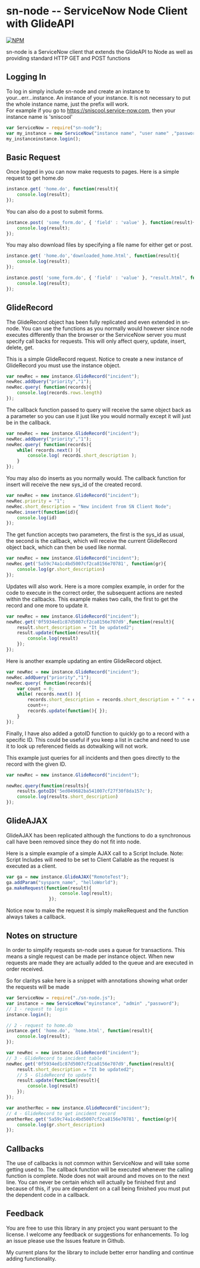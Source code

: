 # sn-node -- ServiceNow Node Client with GlideAPI

[![NPM](https://nodei.co/npm/sn-node.png)](https://nodei.co/npm/sn-node/)

sn-node is a ServiceNow client that extends the GlideAPI to Node as well as providing standard HTTP GET and POST functions

## Logging In

To log in simply include sn-node and create an instance to your...err...instance.  An instance of your instance.
It is not necessary to put the whole instance name, just the prefix will work.  
For example if you go to https://sniscool.service-now.com, then your instance name is 'sniscool'

```javascript
var ServiceNow = require("sn-node");
var my_instance = new ServiceNow("instance name", "user name" ,"password");
my_instanceinstance.login();
```

## Basic Request

Once logged in you can now make requests to pages.  Here is a simple request to get home.do

```javascript
instance.get( 'home.do', function(result){
 	console.log(result);
});
```

You can also do a post to submit forms.

```javascript
instance.post( 'some_form.do', { 'field' : 'value' }, function(result){
 	console.log(result);
});
```

You may also download files by specifying a file name for either get or post.

```javascript
instance.get( 'home.do','downloaded_home.html', function(result){
 	console.log(result);
});

instance.post( 'some_form.do', { 'field' : 'value' }, "result.html", function(result){
 	console.log(result);
});
```

## GlideRecord

The GlideRecord object has been fully replicated and even extended in sn-node.  You can use the functions as you normally would however since node executes differently than the browser or the ServiceNow server you must specify call backs for requests.  This will only affect query, update, insert, delete, get.

This is a simple GlideRecord request.  Notice to create a new instance of GlideRecord you must use the instance object.

```javascript
var newRec = new instance.GlideRecord("incident");
newRec.addQuery("priority","1");
newRec.query( function(records){
	console.log(records.rows.length)
});
```

The callback function passed to query will receive the same object back as a parameter so you can use it just like you would normally except it will just be in the callback.

```javascript
var newRec = new instance.GlideRecord("incident");
newRec.addQuery("priority","1");
newRec.query( function(records){
	while( records.next() ){
		console.log( records.short_description );
	}
});
```

You may also do inserts as you normally would.  The callback function for insert will receive the new sys_id of the created record.

```javascript
var newRec = new instance.GlideRecord("incident");
newRec.priority = "1";
newRec.short_description = "New incident from SN Client Node";
newRec.insert(function(id){
	console.log(id)
});
```

The get function accepts two parameters, the first is the sys_id as usual, the second is the callback, which will receive the current GlideRecord object back, which can then be used like normal.

```javascript
var newRec = new instance.GlideRecord("incident");
newRec.get('5a59c74a1c4bd5007cf2ca8156e70781', function(gr){
	console.log(gr.short_description)
});
```

Updates will also work.  Here is a more complex example, in order for the code to execute in the correct order, the subsequent actions are nested within the callbacks.  This example makes two calls, the first to get the record and one more to update it.

```javascript
var newRec = new instance.GlideRecord("incident");
newRec.get('0f5934ed1c87d5007cf2ca8156e707d9',function(result){
	result.short_description = "It be updated2";
	result.update(function(result){ 
		console.log(result) 
	});
});
```

Here is another example updating an entire GlideRecord object.

```javascript
var newRec = new instance.GlideRecord("incident");
newRec.addQuery("priority","1");
newRec.query( function(records){
	var count = 0;
	while( records.next() ){
		records.short_description = records.short_description + " " + count;
		count++;
		records.update(function(){ });
	}
});
```

Finally, I have also added a gotoID function to quickly go to a record with a specific ID.  This could be useful if you keep a list in cache and need to use it to look up referenced fields as dotwalking will not work. 

This example just queries for all incidents and then goes directly to the record with the given ID.

```javascript
var newRec = new instance.GlideRecord("incident");

newRec.query(function(results){
	results.gotoID('5ed049682ba541007cf27f30f8da157c');
	console.log(results.short_description)
});
```

## GlideAJAX

GlideAJAX has been replicated although the functions to do a synchronous call have been removed since they do not fit into node.

Here is a simple example of a simple AJAX call to a Script Include.  Note: Script Includes will need to be set to Client Callable as the request is executed as a client.

```javascript
var ga = new instance.GlideAJAX("RemoteTest");
ga.addParam("sysparm_name", "helloWorld");
ga.makeRequest(function(result){
					console.log(result);
				});
```

Notice now to make the request it is simply makeRequest and the function always takes a callback.


## Notes on structure

In order to simplify requests sn-node uses a queue for transactions. This means a single request can be made per instance object.  When new requests are made they are actually added to the queue and are executed in order received.

So for claritys sake here is a snippet with annotations showing what order the requests will be made

```javascript
var ServiceNow = require("./sn-node.js");
var instance = new ServiceNow("myinstance", "admin" ,"password");
// 1 - request to login
instance.login();

// 2 - request to home.do
instance.get( 'home.do', 'home.html', function(result){
 	console.log(result);
});

var newRec = new instance.GlideRecord("incident");
// 3 - GlideRecord to incident table
newRec.get('0f5934ed1c87d5007cf2ca8156e707d9',function(result){
	result.short_description = "It be updated2";
	// 5 - GlideRecord to update
	result.update(function(result){ 
		console.log(result) 
	});
});

var anotherRec = new instance.GlideRecord("incident");
// 4 - GlideRecord to get incident record
anotherRec.get('5a59c74a1c4bd5007cf2ca8156e70781', function(gr){
	console.log(gr.short_description)
});
```

## Callbacks

The use of callbacks is not common within ServiceNow and will take some getting used to.  The callback function will be executed whenever the calling function is complete.  Node does not wait around and moves on to the next line.  You can never be certain which will actually be finished first and because of this, if you are dependent on a call being finished you must put the dependent code in a callback.


## Feedback

You are free to use this library in any project you want persuant to the license.  I welcome any feedback or suggestions for enhancements.  To log an issue please use the Issues feature in Github.

My current plans for the library to include better error handling and continue adding functionality.
